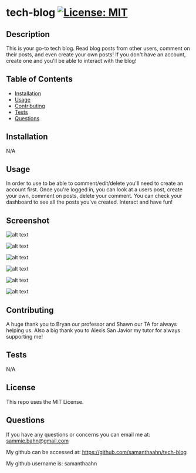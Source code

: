 # tech-blog [![License: MIT](https://img.shields.io/badge/License-MIT-yellow.svg)](https://opensource.org/licenses/MIT)


## Description
This is your go-to tech blog. Read blog posts from other users, comment on their posts, and even create your own posts! If you don't have an account, create one and you'll be able to interact with the blog!


## Table of Contents
- [Installation](#installation)
- [Usage](#usage)
- [Contributing](#contributing)
- [Tests](#tests)
- [Questions](#questions)

## Installation
N/A

## Usage
In order to use to be able to comment/edit/delete you'll need to create an account first. Once you're logged in, you can look at a users post, create your own, comment on posts, delete your comment. You can check your dashboard to see all the posts you've created. Interact and have fun! 

## Screenshot
![alt text](./public/images/Screenshot%202023-05-09%20at%208.59.48%20PM.png)

![alt text](./public/images/Screenshot%202023-05-09%20at%208.59.56%20PM.png)

![alt text](./public/images/Screenshot%202023-05-09%20at%209.00.05%20PM.png)

![alt text](./public/images/Screenshot%202023-05-09%20at%209.00.17%20PM.png)

![alt text](./public/images/Screenshot%202023-05-09%20at%209.00.24%20PM.png)

![alt text](./public/images/Screenshot%202023-05-09%20at%209.00.36%20PM.png)


## Contributing
A huge thank you to Bryan our professor and Shawn our TA for always helping us. Also a big thank you to Alexis San Javior my tutor for always supporting me! 

## Tests
N/A

## License
This repo uses the MIT License. 

## Questions
If you have any questions or concerns you can email me at: sammie.bahn@gmail.com

My github can be accessed at: https://github.com/samanthaahn/tech-blog

My github username is: samanthaahn

